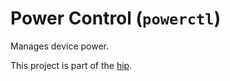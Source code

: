# Power Control (`powerctl`)

Manages device power.

This project is part of the [hip](https://humaninstrumentalityproject.org).
